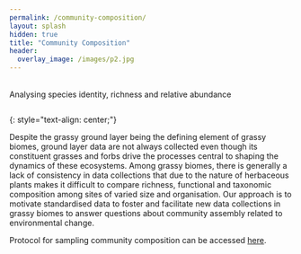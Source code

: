 ```yaml
---
permalink: /community-composition/
layout: splash
hidden: true
title: "Community Composition"
header:
  overlay_image: /images/p2.jpg
---
```

<br>
Analysing species identity, richness and relative abundance
<br>

<figure style="width: 1000px" class="align-centre">
  <img src="{{ site.url }}{{ site.baseurl }}/images/theme1.png" alt="">
</figure>
{: style="text-align: center;"}

Despite the grassy ground layer being the defining element of grassy biomes, ground layer data are not always collected even though its constituent grasses and forbs drive the processes central to shaping the dynamics of these ecosystems. Among grassy biomes, there is generally a lack of consistency in data collections that due to the nature of herbaceous plants makes it difficult to compare richness, functional and taxonomic composition among sites of varied size and organisation. Our approach is to motivate standardised data to foster and facilitate new data collections in grassy biomes to answer questions about community assembly related to environmental change.

Protocol for sampling community composition can be accessed [here](https://globalgrassygroup.github.io/protocol/).
<br>
<br>
